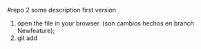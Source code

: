 #repo 2 
some description 
first  version 

1. open the file in your browser. (son cambios hechos en branch Newfeature);
2. git add 
